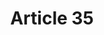 ---
title: "Article 35"
draft: false
exceptions:
- info52a
memberstates:
- LV
score: 3
compensation:
- 
remarks: |
 


link: ""
---